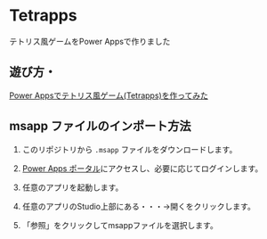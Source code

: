 # Tetrapps
テトリス風ゲームをPower Appsで作りました

## 遊び方・
[Power Appsでテトリス風ゲーム(Tetrapps)を作ってみた](https://powerplatformnikki.com/tetrapps/)

## msapp ファイルのインポート方法

1. このリポジトリから `.msapp` ファイルをダウンロードします。

2. [Power Apps ポータル](https://make.powerapps.com/)にアクセスし、必要に応じてログインします。

3. 任意のアプリを起動します。

4. 任意のアプリのStudio上部にある・・・→開くをクリックします。

5. 「参照」をクリックしてmsappファイルを選択します。

